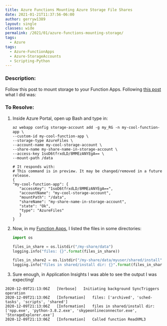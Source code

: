 ```yaml
---
title: Azure Functions Mounting Azure Storage File Shares
date: 2021-01-21T11:37:56-06:00
author: gerryw1389
layout: single
classes: wide
permalink: /2021/01/azure-functions-mounting-storage/
tags:
  - Azure
tags:
  - Azure-FunctionApps
  - Azure-StorageAccounts
  - Scripting-Python
---
```

<!--more-->

### Description:

Follow this post to mount storage to your Function Apps. Following [this post](https://docs.microsoft.com/en-us/azure/azure-functions/storage-considerations) what I did was:

### To Resolve:

1. Inside Azure Portal, open up Bash and type in:

   ```shell
   az webapp config storage-account add -g my_RG -n my-cool-function-app \
   --custom-id my-cool-function-app \
   --storage-type AzureFiles \
   --account-name my-cool-storage-account \
   --share-name my-share-name-in-storage-account \
   --access-key 1soD6tfrxdLD/8MMEzANYEgA== \
   --mount-path /data

   # It responds with:
   # This command is in preview. It may be changed/removed in a future release.
   {
   "my-cool-function-app": {
      "accessKey": "1soD6tfrxdLD/8MMEzANYEgA==",
      "accountName": "my-cool-storage-account",
      "mountPath": "/data",
      "shareName": "my-share-name-in-storage-account",
      "state": "Ok",
      "type": "AzureFiles"
      }
   }
   ```

2. Now, in my [Function Apps](https://automationadmin.com/2021/01/function-apps-with-logic-apps/), I listed the files in some directories:

   ```python
   import os

   files_in_share = os.listdir("/my-share/data")
   logging.info("files: {}".format(files_in_share))

   files_in_share2 = os.listdir("/my-share/data/myuser/shared/install")
   logging.info("files in shared/install dir: {}".format(files_in_share2))
   ```

3. Sure enough, in Application Insights I was able to see the output I was expecting!

  ```escape
  2020-12-09T21:13:06Z   [Verbose]   Initiating background SyncTriggers operation
  2020-12-09T21:13:06Z   [Information]   files: ['archived', 'sched-tasks', 'scripts', 'shared']
  2020-12-09T21:13:06Z   [Information]   files in shared/install dir: ['npp.exe', 'python-3.8.2.exe', 'skypeonlineconnector.exe', 'StorageExplorer.exe']
  2020-12-09T21:13:06Z   [Information]   Called function ReadXML3
  ```

